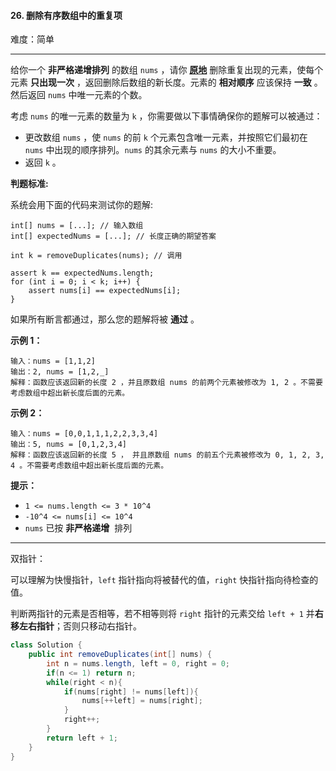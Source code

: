 #### 26. 删除有序数组中的重复项

难度：简单

---

给你一个  **非严格递增排列**  的数组 `nums` ，请你  **[原地](http://baike.baidu.com/item/%E5%8E%9F%E5%9C%B0%E7%AE%97%E6%B3%95)**  删除重复出现的元素，使每个元素  **只出现一次**  ，返回删除后数组的新长度。元素的  **相对顺序**  应该保持  **一致**  。然后返回 `nums` 中唯一元素的个数。

考虑 `nums` 的唯一元素的数量为 `k` ，你需要做以下事情确保你的题解可以被通过：

*   更改数组 `nums` ，使 `nums` 的前 `k` 个元素包含唯一元素，并按照它们最初在 `nums` 中出现的顺序排列。`nums` 的其余元素与 `nums` 的大小不重要。
*   返回 `k` 。

 **判题标准:** 

系统会用下面的代码来测试你的题解:

```
int[] nums = [...]; // 输入数组
int[] expectedNums = [...]; // 长度正确的期望答案

int k = removeDuplicates(nums); // 调用

assert k == expectedNums.length;
for (int i = 0; i < k; i++) {
    assert nums[i] == expectedNums[i];
}
```

如果所有断言都通过，那么您的题解将被  **通过** 。

 **示例 1：** 

```
输入：nums = [1,1,2]
输出：2, nums = [1,2,_]
解释：函数应该返回新的长度 2 ，并且原数组 nums 的前两个元素被修改为 1, 2 。不需要考虑数组中超出新长度后面的元素。
```

 **示例 2：** 

```
输入：nums = [0,0,1,1,1,2,2,3,3,4]
输出：5, nums = [0,1,2,3,4]
解释：函数应该返回新的长度 5 ， 并且原数组 nums 的前五个元素被修改为 0, 1, 2, 3, 4 。不需要考虑数组中超出新长度后面的元素。
```

 **提示：** 

*   `1 <= nums.length <= 3 * 10^4`
*   `-10^4 <= nums[i] <= 10^4`
*   `nums` 已按  **非严格递增**  排列

---

双指针：

可以理解为快慢指针，`left` 指针指向将被替代的值，`right` 快指针指向待检查的值。

判断两指针的元素是否相等，若不相等则将 `right` 指针的元素交给 `left + 1` 并**右移左右指针**；否则只移动右指针。

```Java
class Solution {
    public int removeDuplicates(int[] nums) {
        int n = nums.length, left = 0, right = 0;
        if(n <= 1) return n;
        while(right < n){
            if(nums[right] != nums[left]){
                nums[++left] = nums[right];
            }
            right++;
        }
        return left + 1;
    }
}
```